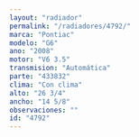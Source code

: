 ```yaml
---
layout: "radiador"
permalink: "/radiadores/4792/"
marca: "Pontiac"
modelo: "G6"
ano: "2008"
motor: "V6 3.5"
transmision: "Automática"
parte: "433832"
clima: "Con clima"
alto: "26 3/4"
ancho: "14 5/8"
observaciones: ""
id: "4792"
---
```


